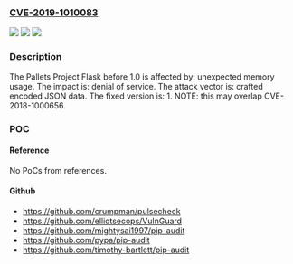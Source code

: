 ### [CVE-2019-1010083](https://cve.mitre.org/cgi-bin/cvename.cgi?name=CVE-2019-1010083)
![](https://img.shields.io/static/v1?label=Product&message=Flask&color=blue)
![](https://img.shields.io/static/v1?label=Version&message=%E2%89%A4%201.0%20%5Bfixed%3A%201%5D%20&color=brightgreen)
![](https://img.shields.io/static/v1?label=Vulnerability&message=unexpected%20memory%20usage&color=brightgreen)

### Description

The Pallets Project Flask before 1.0 is affected by: unexpected memory usage. The impact is: denial of service. The attack vector is: crafted encoded JSON data. The fixed version is: 1. NOTE: this may overlap CVE-2018-1000656.

### POC

#### Reference
No PoCs from references.

#### Github
- https://github.com/crumpman/pulsecheck
- https://github.com/elliotsecops/VulnGuard
- https://github.com/mightysai1997/pip-audit
- https://github.com/pypa/pip-audit
- https://github.com/timothy-bartlett/pip-audit

